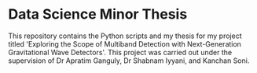 # Data Science Minor Thesis

This repository contains the Python scripts and my thesis for my project titled 'Exploring the Scope of Multiband Detection with Next-Generation Gravitational Wave Detectors'. This project was carried out under the supervision of Dr Apratim Ganguly, Dr Shabnam Iyyani, and Kanchan Soni. 

